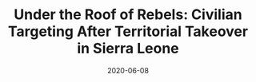 ---
title: "Under the Roof of Rebels: Civilian Targeting After Territorial Takeover in Sierra Leone"
collection: publications
permalink: /publication/forthcoming-civilian-targeting
date: 2020-06-08
venue: 'International Studies Quarterly'
paperurl: '/files/pdf/research/Under the Roof of Rebels.pdf'
link: 'https://doi.org/10.1093/isq/sqaa009'
#code: 'ISA dataverse here'
#github: 'our github repo here, maybe?
citation: 'Oswald, Christian, Melanie Sauter, Sigrid Weber, and Rob Williams. 2020. &quot;Under the Roof of Rebels: Civilian Targeting After Territorial Takeover in Sierra Leone.&quot; <i>International Studies Quarterly</i> 64(2): 295–305. doi:10.1093/isq/sqaa009'
---